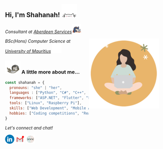 <!-- [![Matrix SVG](https://raw.githubusercontent.com/rodrigograca31/rodrigograca31/master/matrix.svg)](https://www.youtube.com/watch?v=dQw4w9WgXcQ)  -->

<h2 align="left"> 
    Hi, I'm Shahanah! 
    <img src="./assets/cat.webp" width="50">
</h2>
<p align="left"><em>
Consultant at <a href="https://www.aberdeen-services.com/">Aberdeen Services</a><img src="./assets/work.gif" width="30"> 
</br> 
</em></p>

<!-- avatar -->
<a hreh="https://www.youtube.com/watch?v=dQw4w9WgXcQ"><img align='right' src="./assets/avatar.gif" width="230"></a>
<p align="left"><em>
BSc(Hons) Computer Science at  <a href="https://uom.ac.mu/">University of Mauritius</a>
<img src="./assets/education.webp" width="30">
</em></p>


### <img src="./assets/spacecat.webp" width="50"> A little more about me...  

```javascript
const shahanah = {
  pronouns: "she" | "her",
  languages : ["Python", "C#", "C++", "Java", "JavaScript", "SQL", "C", "Dart", "PHP", "VB.NET", "HTML", "CSS", "4GL"],
  frameworks: ["ASP.NET", "Flutter", "Flask", "jQuery", "Ajax", "Bootstrap", "Node.js", "Firebase", "SSIS", "Sage X3"],
  tools: ["Linux", "Raspberry Pi"],
  skills: ["Web Development", "Mobile App Development", "Database Design", "Object-Oriented Programming", "Algorithm & Data Structures", "Computer Vision"],
  hobbies: ["Coding competitions", "Reading", "Playing instruments", "Gardening"]
}
```


<p align="left">
  <i>Let's connect and chat!</i>
</p>
  <p align="ce">
    <a href="https://www.linkedin.com/in/shahanah-puttaroo/" alt="Linkedin"><img src="./assets/linkedin.png" width="30"></a>
    <a href="mailto:shahanahbp@gmail.com" alt="Contact me"><img src="./assets/mail.gif" width="30"></a>
    <a href="https://shahanah.netlify.app/" alt="My site"><img src="./assets/link.gif" width="30"></a>
  </p>


